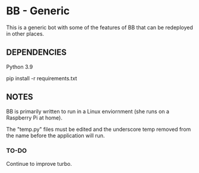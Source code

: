 # BB - Generic

This is a generic bot with some of the features of BB that can be redeployed in other places. 

## DEPENDENCIES

Python 3.9

pip install -r requirements.txt

## NOTES

BB is primarily written to run in a Linux enviornment (she runs on a Raspberry Pi at home).

The "temp.py" files must be edited and the underscore temp removed from the
name before the application will run.

### TO-DO

Continue to improve turbo.
